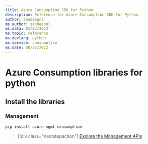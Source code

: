 ```yaml
---
title: Azure Consumption SDK for Python
description: Reference for Azure Consumption SDK for Python
author: sandeepnl
ms.author: sandeepnl
ms.data: 03/03/2023
ms.topic: reference
ms.devlang: python
ms.service: consumption
ms.date: 08/25/2022
---
```

# Azure Consumption libraries for python

## Install the libraries


### Management

```bash
pip install azure-mgmt-consumption
```
> [!div class="nextstepaction"]
> [Explore the Management APIs](/python/api/overview/azure/mgmt-consumption-readme)